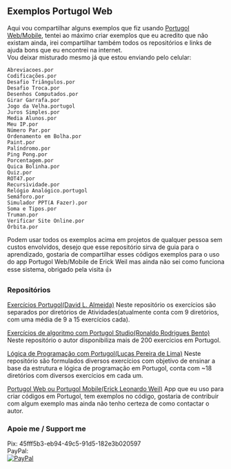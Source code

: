 ## Exemplos Portugol Web
Aqui vou compartilhar alguns exemplos que fiz usando [Portugol Web/Mobile](https://play.google.com/store/apps/details?id=br.erickweil.portugolweb), tentei ao máximo criar exemplos que eu acredito que não existam ainda, irei compartilhar também todos os repositórios e links de ajuda bons que eu encontrei na internet.<br>
Vou deixar misturado mesmo já que estou enviando pelo celular:  

    Abreviacoes.por
    Codificações.por
    Desafio Triângulos.por
    Desafio Troca.por
    Desenhos Computados.por
    Girar Garrafa.por
    Jogo da Velha.portugol
    Juros Simples.por
    Media Alunos.por
    Meu IP.por
    Número Par.por
    Ordenamento em Bolha.por
    Paint.por
    Palíndromo.por
    Ping Pong.por
    Porcentagem.por
    Quica Bolinha.por
    Quiz.por
    ROT47.por
    Recursividade.por
    Relógio Analógico.portugol
    Semáforo.por
    Simulador PPT(A Fazer).por
    Soma e Tipos.por
    Truman.por
    Verificar Site Online.por
    Órbita.por

Podem usar todos os exemplos acima em projetos de qualquer pessoa sem custos envolvidos, desejo que esse repositório sirva de guia para o aprendizado, gostaria de compartilhar esses códigos exemplos para o uso do app Portugol Web/Mobile de Erick Weil mas ainda não sei como funciona esse sistema, obrigado pela visita 👍
### Repositórios
 
 [Exercícios Portugol(David L. Almeida)](https://github.com/davidcreator/portugol)
Neste repositório os exercícios são separados por diretórios de Atividades(atualmente conta com 9 diretórios, com uma média de 9 a 15 exercícios cada).  

[Exercícios de algoritmo com Portugol Studio(Ronaldo Rodrigues Bento)](https://github.com/RonaldoBento/portugol-studio)
Neste repositório o autor disponibiliza mais de 200 exercícios em Portugol.  

[Lógica de Programação com Portugol(Lucas Pereira de Lima)](https://github.com/LucasDevRJ/logica_de_programacao_com_portugol)
Neste repositório são formulados diversos exercícios com objetivo de ensinar a base da estrutura e lógica de programação em Portugol, conta com ~18 diretórios com diversos exercícios em cada um.  

[Portugol Web ou Portugol Mobile(Erick Leonardo Weil)](https://github.com/erickweil/portugolweb)
App que eu uso para criar códigos em Portugol, tem exemplos no código, gostaria de contribuir com algum exemplo mas ainda não tenho certeza de como contactar o autor.

### Apoie me / Support me
Pix:
45fff5b3-eb94-49c5-91d5-182e3b020597
<br/>
PayPal:
<br/>
[![PayPal](https://www.paypalobjects.com/en_US/i/btn/btn_donateCC_LG.gif)](https://www.paypal.com/donate/?business=GCFH3VL3RN5YJ&no_recurring=0&item_name=Support&currency_code=BRL)
